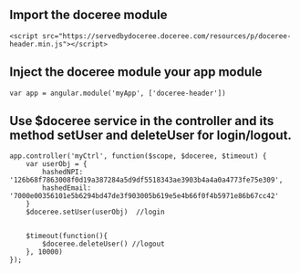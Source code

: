 ## Import the doceree module
	<script src="https://servedbydoceree.doceree.com/resources/p/doceree-header.min.js"></script>

## Inject the doceree module your app module 
	var app = angular.module('myApp', ['doceree-header'])

## Use $doceree service in the controller and its method setUser and deleteUser for login/logout.
	app.controller('myCtrl', function($scope, $doceree, $timeout) {
	    var userObj = {
	        hashedNPI: '126b68f7863008f0d19a387284a5d9df5518343ae3903b4a4a0a4773fe75e309',
	        hashedEmail: '7000e00356101e5b6294bd47de3f903005b619e5e4b66f0f4b5971e86b67cc42'
	    }
    	$doceree.setUser(userObj)  //login

    
	    $timeout(function(){
	        $doceree.deleteUser() //logout
	    }, 10000)
	});